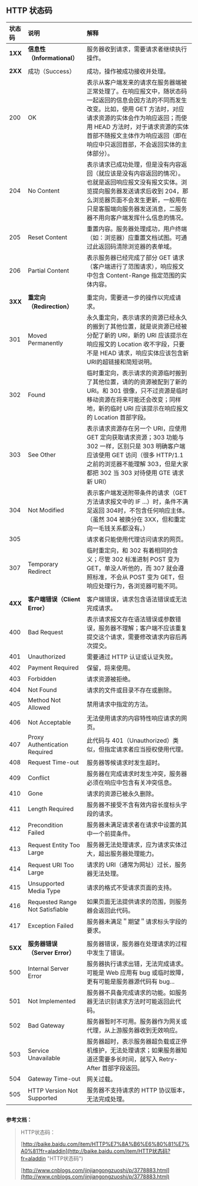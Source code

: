 ## HTTP 状态码

| 状态码 | 说明 | 解释 |
| :--- | :--- | :--- |
| **1XX** | **信息性（Informational）** | 服务器收到请求，需要请求者继续执行操作。 |
|  |  |  |
| **2XX** | 成功（Success） | 成功，操作被成功接收并处理。 |
| 200 | OK | 表示从客户端发来的请求在服务器端被正常处理了。在响应报文中，随状态码一起返回的信息会因方法的不同而发生改变。比如，使用 GET 方法时，对应请求资源的实体会作为响应返回；而使用 HEAD 方法时，对于请求资源的实体首部不随报文主体作为响应返回（即在响应中只返回首部，不会返回实体的主体部分）。 |
| 204 | No Content | 表示请求已成功处理，但是没有内容返回（就应该是没有内容返回的情况）。也就是返回响应报文没有报文实体。浏览提向服务器发送请求后收到 204，那么浏览器页面不会发生更新，一般用在只是客服端向服务器发送消息，二服务器不用向客户端发挥什么信息的情况。 |
| 205 | Reset Content | 重置内容。服务器处理成功，用户终端（如：浏览器）应重置文档试图。可通过此返回码清除浏览器的表单域。 |
| 206 | Partial Content | 表示服务器已经完成了部分 GET 请求（客户端进行了范围请求），响应报文中包含 Content-Range 指定范围的实体内容。 |
|  |  |  |
| **3XX** | **重定向（Redirection）** | 重定向，需要进一步的操作以完成请求。 |
| 301 | Moved Permanently | 永久重定向，表示请求的资源已经永久的搬到了其他位置，就是说资源已经被分配了新的 URI，新的 URI 应该提示在响应报文的 Location 收不字段，只要不是 HEAD 请求，响应实体应该包含新URI的超链接和简短说明。 |
| 302 | Found | 临时重定向，表示请求的资源临时搬到了其他位置，请的的资源被配到了新的 URI。和 301 很像，只不过资源是临时移动资源在将来可能还会改变；同样地，新的临时 URI 应该提示在响应报文的 Location 首部字段。 |
| 303 | See Other | 表示请求资源存在另一个 URI，应使用 GET 定向获取请求资源；303 功能与 302 一样，区别只是 303 明确客户端应该使用 GET 访问（很多 HTTP/1.1 之前的浏览器不能理解 303，但是大家都把 302 当 303 对待使用 GTE 请求新 URI） |
| 304 | Not Modified | 表示客户端发送附带条件的请求（GET 方法请求报文中的 IF ...）时，条件不满足返回 304时，不包含任何响应主体。（虽然 304 被换分在 3XX，但和重定向一毛钱关系都没有。） |
| 305 |  | 请求者只能使用代理访问请求的网页。 |
| 307 | Temporary Redirect | 临时重定向，和 302 有着相同的含义；尽管 302 标准进制 POST 变为 GET，单没人听他的，而 307 就会遵照标准，不会从 POST 变为 GET，但响应处理行为，各浏览器可能不同。 |
|  |  |  |
| **4XX** | **客户端错误（Client Error）** | 客户端错误，请求包含语法错误或无法完成请求。 |
| 400 | Bad Request | 表示请求报文存在语法错误或参数错误，服务器不理解；客户端不应该重复提交这个请求，需要修改请求内容后再次提交。 |
| 401 | Unauthorized | 需要通过 HTTP 认证或认证失败。 |
| 402 | Payment Required | 保留，将来使用。 |
| 403 | Forbidden | 请求资源被拒绝。 |
| 404 | Not Found | 请求的文件或目录不存在或删除。 |
| 405 | Method Not Allowed | 禁用请求中指定的方法。 |
| 406 | Not Acceptable | 无法使用请求的内容特性响应请求的网页。 |
| 407 | Proxy Authentication Required | 此代码与 401（Unauthorized）类似，但指定请求者应当授权使用代理。 |
| 408 | Request Time-out | 服务器等候请求时发生超时。 |
| 409 | Conflict | 服务器在完成请求时发生冲突，服务器必须在响应中包含有关冲突信息。 |
| 410 | Gone | 请求的资源已被永久删除。 |
| 411 | Length Required | 服务器不接受不含有效内容长度标头字段的请求。 |
| 412 | Precondition Failed | 服务器未满足请求者在请求中设置的其中一个前提条件。 |
| 413 | Request Entity Too Large | 服务器无法处理请求，应为请求实体过大，超出服务器处理能力。 |
| 414 | Request URI Too Large | 请求的 URI（通常为网址）过长，服务器无法处理。 |
| 415 | Unsupported Media Type | 请求的格式不受请求页面的支持。 |
| 416 | Requested Range Not Satisfiable | 如果页面无法提供请求的范围，则服务器会返回此代码。 |
| 417 | Exception Failed | 服务器未满足＂期望＂请求标头字段的要求。 |
|  |  |  |
| **5XX** | **服务器错误（Server Error）** | 服务器错误，服务器在处理请求的过程中发生了错误。 |
| 500 | Internal Server Error | 服务器执行请求出错，无法完成请求。可能是 Web 应用有 bug 或临时故障，更有可能是服务器源代码有 bug... |
| 501 | Not Implemented | 服务器不具备完成请求的功能。如服务器无法识别请求方法时可能返回此代码。 |
| 502 | Bad Gateway | 服务器暂时不可用。服务器作为网关或代理，从上游服务器收到无效响应。 |
| 503 | Service Unavailable | 服务器超时，表示服务器超负载或正停机维护，无法处理请求；如果服务器知道还需要多长时间，就写入 Retry-After 首部字段返回。 |
| 504 | Gateway Time-out | 网关过载。 |
| 505 | HTTP Version Not Supported | 服务器不支持请求的 HTTP 协议版本，无法完成处理。 |

## 

**参考文档：**

> HTTP状态码：
>
> [http://baike.baidu.com/item/HTTP%E7%8A%B6%E6%80%81%E7%A0%81?fr=aladdin](http://baike.baidu.com/item/HTTP状态码?fr=aladdin "HTTP状态码")
>
> [http://www.cnblogs.com/jinjiangongzuoshi/p/3778883.html](http://www.cnblogs.com/jinjiangongzuoshi/p/3778883.html)



